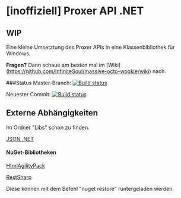 # [inoffiziell] Proxer API .NET 
## WIP

Eine kleine Umsetztung des Proxer APIs in eine Klassenbibliothek für Windows.

**Fragen?** Dann schaue am besten mal im [Wiki] (https://github.com/InfiniteSoul/massive-octo-wookie/wiki) nach.

###Status
Master-Branch: [![Build status](https://ci.appveyor.com/api/projects/status/eenr5ksrjakegl0e/branch/master?svg=true)](https://ci.appveyor.com/project/InfiniteSoul/massive-octo-wookie/branch/master)

Neuester Commit: [![Build status](https://ci.appveyor.com/api/projects/status/eenr5ksrjakegl0e?svg=true)](https://ci.appveyor.com/project/InfiniteSoul/massive-octo-wookie)

## Externe Abhängigkeiten
Im Ordner "Libs" schon zu finden.

[JSON .NET](https://github.com/JamesNK/Newtonsoft.Json)


#### NuGet-Bibliotheken
[HtmlAgilityPack](https://htmlagilitypack.codeplex.com/)

[RestSharp](http://restsharp.org/)

Diese können mit dem Befehl "nuget restore" runtergeladen werden.
